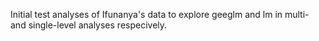 Initial test analyses of Ifunanya's data to explore geeglm and lm in multi- and single-level analyses respecively.
